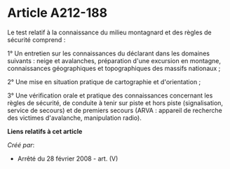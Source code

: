 # Article A212-188

Le test relatif à la connaissance du milieu montagnard et des règles de sécurité comprend :

1° Un entretien sur les connaissances du déclarant dans les domaines suivants : neige et avalanches, préparation d'une
excursion en montagne, connaissances géographiques et topographiques des massifs nationaux ;

2° Une mise en situation pratique de cartographie et d'orientation ;

3° Une vérification orale et pratique des connaissances concernant les règles de sécurité, de conduite à tenir sur piste et
hors piste (signalisation, service de secours) et de premiers secours (ARVA : appareil de recherche des victimes d'avalanche,
manipulation radio).

**Liens relatifs à cet article**

_Créé par_:

  - Arrêté du 28 février 2008 - art. (V)
